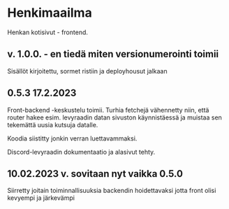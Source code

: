 # Henkimaailma

Henkan kotisivut - frontend.

## v. 1.0.0. - en tiedä miten versionumerointi toimii

Sisällöt kirjoitettu, sormet ristiin ja deployhousut jalkaan

## 0.5.3 17.2.2023

Front-backend -keskustelu toimii. Turhia fetchejä vähennetty niin, että router hakee esim. levyraadin datan sivuston käynnistäessä ja muistaa sen tekemättä uusia kutsuja datalle.

Koodia siistitty jonkin verran luettavammaksi.

Discord-levyraadin dokumentaatio ja alasivut tehty.

## 10.02.2023 v. sovitaan nyt vaikka 0.5.0

Siirretty joitain toiminnallisuuksia backendin hoidettavaksi jotta front olisi kevyempi ja järkevämpi